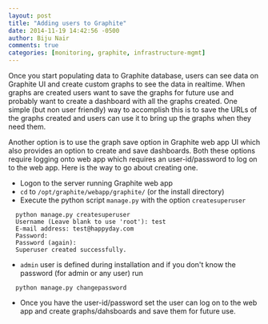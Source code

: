 ```yaml
---
layout: post
title: "Adding users to Graphite"
date: 2014-11-19 14:42:56 -0500
author: Biju Nair
comments: true
categories: [monitoring, graphite, infrastructure-mgmt]
---
```

Once you start populating data to Graphite database, users can see data on Graphite UI and create custom graphs to see the data in realtime. When graphs are created users want to save the graphs for future use and probably want to create a dashboard with all the graphs created. One simple (but non user friendly) way to accomplish this is to save the URLs of the graphs created and users can use it to bring up the graphs when they need them. 
<!-- more -->
Another option is to use the graph save option in Graphite web app UI which also provides an option to create and save dashboards. Both these options require logging onto web app which requires an user-id/password to log on to the web app. Here is the way to go about creating one.

- Logon to the server running Graphite web app
- `` cd `` to `` /opt/graphite/webapp/graphite/ `` (or the install directory)
- Execute the python script `` manage.py `` with the option `` createsuperuser ``

```
  python manage.py createsuperuser
  Username (Leave blank to use 'root'): test
  E-mail address: test@happyday.com
  Password:
  Password (again):
  Superuser created successfully.
```
  
- `` admin `` user is defined during installation and if you don't know the password (for admin or any user) run

```
  python manage.py changepassword
```
  
- Once you have the user-id/password set the user can log on to the web app and create graphs/dahsboards and save them for future use.
